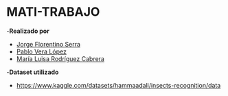 # MATI-TRABAJO
-**Realizado por**
   - [Jorge Florentino Serra](https://github.com/jorgefl8)
   - [Pablo Vera López](https://github.com/pablovl95)
   - [María Luisa Rodríguez Cabrera](https://github.com/marrodcab12)
     
-**Dataset utilizado**
   - https://www.kaggle.com/datasets/hammaadali/insects-recognition/data
     
  
